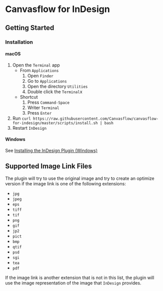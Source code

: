 # Canvasflow for InDesign

## Getting Started

### Installation

#### macOS
1. Open the `Terminal` app
	- From `Applications`
		1. Open `Finder`
		2. Go to `Applications`
		3. Open the directory  `Utilities`
		4. Double click the `Terminal`x
	- Shortcut
		1. Press `Command-Space`
		2. Writer `Terminal`
		3. Press `Enter`
2. Run `curl https://raw.githubusercontent.com/Canvasflow/canvasflow-for-indesign/master/scripts/install.sh | bash`
3. Restart `InDesign`

#### Windows
See [Installing the InDesign Plugin (Windows)](https://docs.canvasflow.io/article/243-installing-the-indesign-plugin-windows)

## Supported Image Link Files
The plugin will try to use the original image and try to create an optimize version if the image link is one of the following extensions:
- `jpg`
- `jpeg`
- `eps`
- `tiff`
- `tif`
- `png`
- `gif`
- `jp2`
- `pict`
- `bmp`
- `qtif`
- `psd`
- `sgi`
- `tea`
- `pdf`

If the image link is another extension that is not in this list, the plugin will use the image representation of the image that `InDesign` provides.